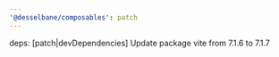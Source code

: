 ```yaml
---
'@desselbane/composables': patch
---
```


deps: [patch|devDependencies] Update package vite from 7.1.6 to 7.1.7
